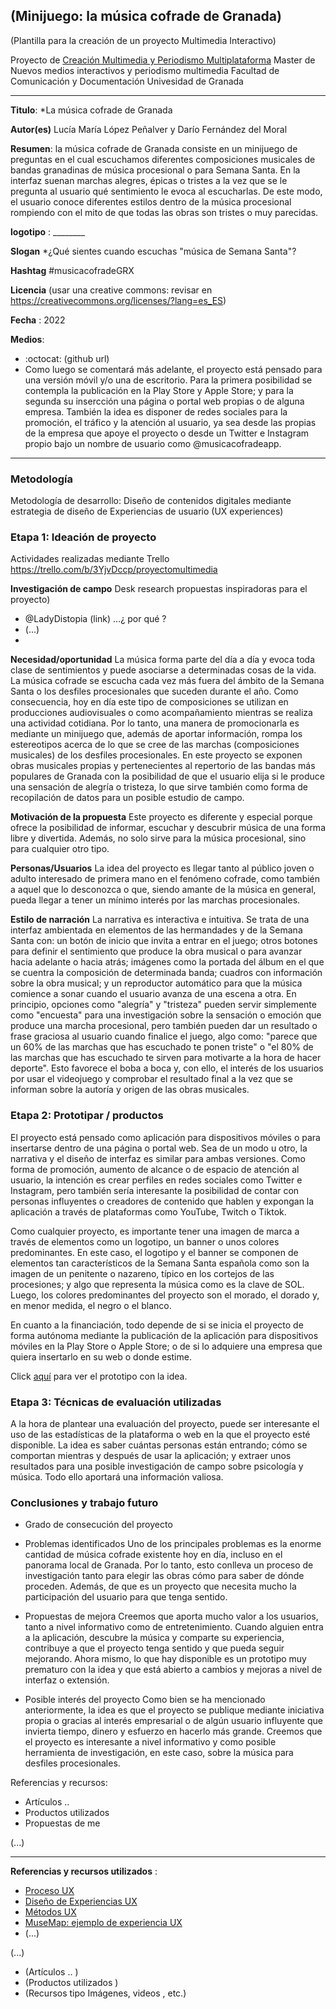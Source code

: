 ## (Minijuego: la música cofrade de Granada)  

(Plantilla para la creación de un proyecto Multimedia Interactivo)

Proyecto de [Creación Multimedia y Periodismo Multiplataforma](https://github.com/mgea/PeriodismoMultimedia)
Master de Nuevos medios interactivos y periodismo multimedia
Facultad de Comunicación y Documentación
Univesidad de Granada  

----

**Titulo**: *La música cofrade de Granada

**Autor(es)** Lucía María López Peñalver y Darío Fernández del Moral

**Resumen**: la música cofrade de Granada consiste en un minijuego de preguntas en el cual escuchamos diferentes composiciones musicales de bandas granadinas de música procesional o para Semana Santa. En la interfaz suenan marchas alegres, épicas o tristes a la vez que se le pregunta al usuario qué sentimiento le evoca al escucharlas. De este modo, el usuario conoce diferentes estilos dentro de la música procesional rompiendo con el mito de que todas las obras son tristes o muy parecidas.

**logotipo** :  ________

**Slogan** *¿Qué sientes cuando escuchas "música de Semana Santa"?

**Hashtag** #musicacofradeGRX

**Licencia** (usar una creative commons: revisar en https://creativecommons.org/licenses/?lang=es_ES) 

**Fecha** : 2022

**Medios**: 
*  :octocat: (github url) 
* Como luego se comentará más adelante, el proyecto está pensado para una versión móvil y/o una de escritorio. Para la primera posibilidad se contempla la publicación en la Play Store y Apple Store; y para la segunda su insercción una página o portal web propias o de alguna empresa. También la idea es disponer de redes sociales para la promoción, el tráfico y la atención al usuario, ya sea desde las propias de la empresa que apoye el proyecto o desde un Twitter e Instagram propio bajo un nombre de usuario como @musicacofradeapp.

--- 

### Metodología

Metodología de desarrollo: Diseño de contenidos digitales mediante estrategia de diseño de Experiencias de usuario (UX experiences) 

### Etapa 1: Ideación de proyecto 

Actividades realizadas mediante Trello https://trello.com/b/3YjvDccp/proyectomultimedia

**Investigación de campo**   Desk research propuestas inspiradoras para el proyecto) 

* @LadyDistopia (link) ...¿ por qué ?
* (...)
* 

**Necesidad/oportunidad** 
La música forma parte del día a día y evoca toda clase de sentimientos y puede asociarse a determinadas cosas de la vida. La música cofrade se escucha cada vez más fuera del ámbito de la Semana Santa o los desfiles procesionales que suceden durante el año. Como consecuencia, hoy en día este tipo de composiciones se utilizan en producciones audiovisuales o como acompañamiento mientras se realiza una actividad cotidiana. Por lo tanto, una manera de promocionarla es mediante un minijuego que, además de aportar información, rompa los estereotipos acerca de lo que se cree de las marchas (composiciones musicales) de los desfiles procesionales. En este proyecto se exponen obras musicales propias y pertenecientes al repertorio de las bandas más populares de Granada con la posibilidad de que el usuario elija si le produce una sensación de alegría o tristeza, lo que sirve también como forma de recopilación de datos para un posible estudio de campo. 

**Motivación de la propuesta**
Este proyecto es diferente y especial porque ofrece la posibilidad de informar, escuchar y descubrir música de una forma libre y divertida. Además, no solo sirve para la música procesional, sino para cualquier otro tipo.

**Personas/Usuarios**
La idea del proyecto es llegar tanto al público joven o adulto interesado de primera mano en el fenómeno cofrade, como también a aquel que lo desconozca o que, siendo amante de la música en general, pueda llegar a tener un mínimo interés por las marchas procesionales.

**Estilo de narración**
La narrativa es interactiva e intuitiva. Se trata de una interfaz ambientada en elementos de las hermandades y de la Semana Santa con: un botón de inicio que invita a entrar en el juego; otros botones para definir el sentimiento que produce la obra musical o para avanzar hacia adelante o hacia atrás; imágenes como la portada del álbum en el que se cuentra la composición de determinada banda; cuadros con información sobre la obra musical; y un reproductor automático para que la música comience a sonar cuando el usuario avanza de una escena a otra. En principio, opciones como "alegría" y "tristeza" pueden servir simplemente como "encuesta" para una investigación sobre la sensación o emoción que produce una marcha procesional, pero también pueden dar un resultado o frase graciosa al usuario cuando finalice el juego, algo como: "parece que un 60% de las marchas que has escuchado te ponen triste" o "el 80% de las marchas que has escuchado te sirven para motivarte a la hora de hacer deporte". Esto favorece el boba a boca y, con ello, el interés de los usuarios por usar el videojuego y comprobar el resultado final a la vez que se informan sobre la autoría y origen de las obras musicales.


### Etapa 2: Prototipar / productos 
El proyecto está pensado como aplicación para dispositivos móviles o para insertarse dentro de una página o portal web. Sea de un modo u otro, la narrativa y el diseño de interfaz es similar para ambas versiones. Como forma de promoción, aumento de alcance o de espacio de atención al usuario, la intención es crear perfiles en redes sociales como Twitter e Instagram, pero también sería interesante la posibilidad de contar con personas influyentes o creadores de contenido que hablen y expongan la aplicación a través de plataformas como YouTube, Twitch o Tiktok.

Como cualquier proyecto, es importante tener una imagen de marca a través de elementos como un logotipo, un banner o unos colores predominantes. En este caso, el logotipo y el banner se componen de elementos tan característicos de la Semana Santa española como son la imagen de un penitente o nazareno, típico en los cortejos de las procesiones; y algo que representa la música como es la clave de SOL. Luego, los colores predominantes del proyecto son el morado, el dorado y, en menor medida, el negro o el blanco.

En cuanto a la financiación, todo depende de si se inicia el proyecto de forma autónoma mediante la publicación de la aplicación para dispositivos móviles en la Play Store o Apple Store; o de si lo adquiere una empresa que quiera insertarlo en su web o donde estime.

Click [aquí](https://cloud.protopie.io/p/9da359f6a4) para ver el prototipo con la idea.


### Etapa 3: Técnicas de evaluación utilizadas
A la hora de plantear una evaluación del proyecto, puede ser interesante el uso de las estadísticas de la plataforma o web en la que el proyecto esté disponible. La idea es saber cuántas personas están entrando; cómo se comportan mientras y después de usar la aplicación; y extraer unos resultados para una posible investigación de campo sobre psicología y música. Todo ello aportará una información valiosa.


### Conclusiones y trabajo futuro
* Grado de consecución del proyecto 
* Problemas identificados
Uno de los principales problemas es la enorme cantidad de música cofrade existente hoy en día, incluso en el panorama local de Granada. Por lo tanto, esto conlleva un proceso de investigación tanto para elegir las obras cómo para saber de dónde proceden. Además, de que es un proyecto que necesita mucho la participación del usuario para que tenga sentido.

* Propuestas de mejora
Creemos que aporta mucho valor a los usuarios, tanto a nivel informativo como de entretenimiento. Cuando alguien entra a la aplicación, descubre la música y comparte su experiencia, contribuye a que el proyecto tenga sentido y que pueda seguir mejorando. Ahora mismo, lo que hay disponible es un prototipo muy prematuro con la idea y que está abierto a cambios y mejoras a nivel de interfaz o extensión.

* Posible interés del proyecto
Como bien se ha mencionado anteriormente, la idea es que el proyecto se publique mediante iniciativa propia o gracias al interés empresarial o de algún usuario influyente que invierta tiempo, dinero y esfuerzo en hacerlo más grande. Creemos que el proyecto es interesante a nivel informativo y como posible herramienta de investigación, en este caso, sobre la música para desfiles procesionales.

Referencias y recursos: 

* Artículos ..  
* Productos utilizados  
* Propuestas de me

(...)

----

**Referencias y recursos utilizados** :

* [Proceso UX](https://uxmastery.com/resources/process/)
* [Diseño de Experiencias UX](http://www.nosolousabilidad.com/articulos/uxd.htm) 
* [Métodos UX](https://mgea.github.io/UX-DIU-Checklist/index.html) 
* [MuseMap: ejemplo de experiencia UX](https://blog.prototypr.io/musemap-street-art-app-ux-case-study-9bec6a99823b) 
* (...) 

(...)
* (Artículos ..  )
* (Productos utilizados ) 
* (Recursos tipo Imágenes, videos , etc.) 












